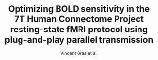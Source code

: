 ---
cat: metric
subcat: metric
bestof: false
author: Vincent Gras et al.
title: Optimizing BOLD sensitivity in the 7T Human Connectome Project resting-state fMRI protocol using plug-and-play parallel transmission
journal: NeuroImage
year: 2019
type: article
doi: 10.1016/j.neuroimage.2019.03.040
---